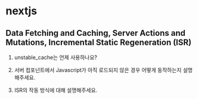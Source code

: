 # nextjs

## Data Fetching and Caching, Server Actions and Mutations, Incremental Static Regeneration (ISR)

1. unstable_cache는 언제 사용하나요?

2. 서버 컴포넌트에서 Javascript가 아직 로드되지 않은 경우 어떻게 동작하는지 설명해주세요.

3. ISR의 작동 방식에 대해 설명해주세요.
